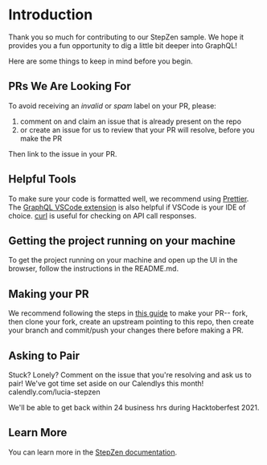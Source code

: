 # Introduction

Thank you so much for contributing to our StepZen sample. We hope it provides you a fun opportunity to dig a little bit deeper into GraphQL! 

Here are some things to keep in mind before you begin.

## PRs We Are Looking For

To avoid receiving an _invalid_ or _spam_ label on your PR, please:
1. comment on and claim an issue that is already present on the repo 
2. or create an issue for us to review that your PR will resolve, before you make the PR

Then link to the issue in your PR. 

## Helpful Tools

To make sure your code is formatted well, we recommend using [Prettier](https://prettier.io/). 
The [GraphQL VSCode extension](https://marketplace.visualstudio.com/items?itemName=GraphQL.vscode-graphql) is also helpful if VSCode is your IDE of choice.
[curl](https://curl.se/) is useful for checking on API call responses.

## Getting the project running on your machine
To get the project running on your machine and open up the UI in the browser, follow the instructions in the README.md. 

## Making your PR

We recommend following the steps in [this guide](https://www.dataschool.io/how-to-contribute-on-github/) to make your PR-- fork, then clone your fork, create an upstream pointing to this repo, then create your branch and commit/push your changes there before making a PR. 

## Asking to Pair
Stuck? Lonely? Comment on the issue that you're resolving and ask us to pair! We've got time set aside on our Calendlys this month!
calendly.com/lucia-stepzen

We'll be able to get back within 24 business hrs during Hacktoberfest 2021.

## Learn More
You can learn more in the [StepZen documentation](https://stepzen.com/docs).